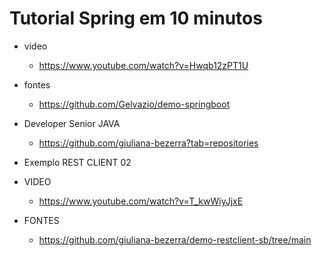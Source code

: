 # Tutorial Spring em 10 minutos
* video 
    * https://www.youtube.com/watch?v=Hwqb12zPT1U
* fontes 
    * https://github.com/Gelvazio/demo-springboot

* Developer Senior JAVA
    * https://github.com/giuliana-bezerra?tab=repositories    

* Exemplo REST CLIENT 02
* VIDEO 
    * https://www.youtube.com/watch?v=T_kwWiyJjxE
* FONTES 
    * https://github.com/giuliana-bezerra/demo-restclient-sb/tree/main
